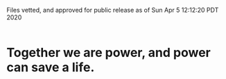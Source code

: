 Files vetted, and approved for public release as of Sun Apr  5 12:12:20 PDT 2020<br><br><h1>Together we are power, and power can save a life.</h1>
